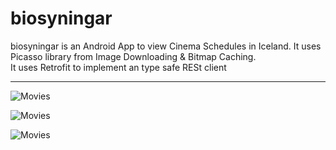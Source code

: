 biosyningar
===========

biosyningar is an Android App to view Cinema Schedules in Iceland.
It uses Picasso library from Image Downloading & Bitmap Caching.  
It uses Retrofit to implement an type safe RESt client

-------------------------------------------------------------------


![Movies](https://notendur.hi.is/~arh36/Bio/movies.png)


![Movies](https://notendur.hi.is/~arh36/Bio/cinemas.png)


![Movies](https://notendur.hi.is/~arh36/Bio/showtimes.png)
